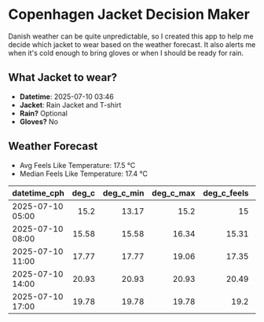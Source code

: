 
# Copenhagen Jacket Decision Maker

Danish weather can be quite unpredictable, so I created this app to help me decide which jacket to wear based on the weather forecast. 
It also alerts me when it's cold enough to bring gloves or when I should be ready for rain.

## What Jacket to wear?

- **Datetime**: 2025-07-10 03:46
- **Jacket**: Rain Jacket and T-shirt
- **Rain?** Optional
- **Gloves?** No

## Weather Forecast
- Avg Feels Like Temperature: 17.5 °C
- Median Feels Like Temperature: 17.4 °C

| datetime_cph     |   deg_c |   deg_c_min |   deg_c_max |   deg_c_feels | weather   | wind   | rain   |
|:-----------------|--------:|------------:|------------:|--------------:|:----------|:-------|:-------|
| 2025-07-10 05:00 |   15.2  |       13.17 |       15.2  |         15    | Clouds    | Low    | None   |
| 2025-07-10 08:00 |   15.58 |       15.58 |       16.34 |         15.31 | Clouds    | Low    | None   |
| 2025-07-10 11:00 |   17.77 |       17.77 |       19.06 |         17.35 | Clouds    | Low    | None   |
| 2025-07-10 14:00 |   20.93 |       20.93 |       20.93 |         20.49 | Rain      | Low    | Low    |
| 2025-07-10 17:00 |   19.78 |       19.78 |       19.78 |         19.2  | Clouds    | Low    | None   |
        